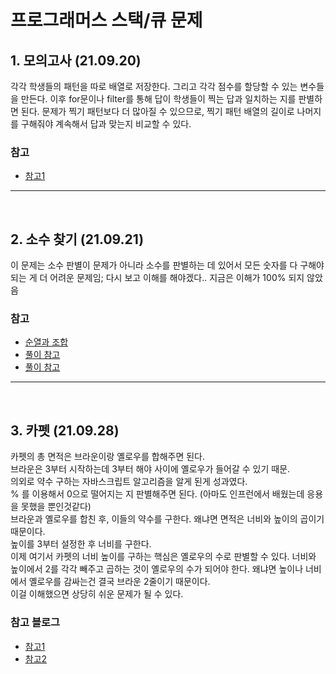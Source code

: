 # 프로그래머스 스택/큐 문제

## 1. 모의고사 (21.09.20)

각각 학생들의 패턴을 따로 배열로 저장한다.
그리고 각각 점수를 할당할 수 있는 변수들을 만든다.
이후 for문이나 filter를 통해 답이 학생들이 찍는 답과 일치하는 지를 판별하면 된다.
문제가 찍기 패턴보다 더 많아질 수 있으므로, 찍기 패턴 배열의 길이로 나머지를 구해줘야 계속해서 답과 맞는지 비교할 수 있다.

### 참고

- [참고1](https://pathas.tistory.com/205)

---

<br>

## 2. 소수 찾기 (21.09.21)

이 문제는 소수 판별이 문제가 아니라 소수를 판별하는 데 있어서 모든 숫자를 다 구해야되는 게 더 어려운 문제임; 다시 보고 이해를 해야겠다.. 지금은 이해가 100% 되지 않았음

### 참고

- [순열과 조합](https://jun-choi-4928.medium.com/javascript%EB%A1%9C-%EC%88%9C%EC%97%B4%EA%B3%BC-%EC%A1%B0%ED%95%A9-%EC%95%8C%EA%B3%A0%EB%A6%AC%EC%A6%98-%EA%B5%AC%ED%98%84%ED%95%98%EA%B8%B0-21df4b536349)
- [풀이 참고](https://sumin-k.medium.com/%EC%95%8C%EA%B3%A0%EB%A6%AC%EC%A6%98-javascript-%EC%99%84%EC%A0%84-%ED%83%90%EC%83%89-%EC%86%8C%EC%88%98-%EC%B0%BE%EA%B8%B0-1fdcdca4f59b)
- [풀이 참고](https://kis6473.tistory.com/88)

---

<br>

## 3. 카펫 (21.09.28)

카펫의 총 면적은 브라운이랑 옐로우를 합해주면 된다.  
브라운은 3부터 시작하는데 3부터 해야 사이에 옐로우가 들어갈 수 있기 때문.  
의외로 약수 구하는 자바스크립트 알고리즘을 알게 된게 성과였다.  
% 를 이용해서 0으로 떨어지는 지 판별해주면 된다. (아마도 인프런에서 배웠는데 응용을 못했을 뿐인것같다)  
브라운과 옐로우를 합친 후, 이들의 약수를 구한다. 왜냐면 면적은 너비와 높이의 곱이기 때문이다.  
높이를 3부터 설정한 후 너비를 구한다.  
이제 여기서 카펫의 너비 높이를 구하는 핵심은 옐로우의 수로 판별할 수 있다.
너비와 높이에서 2를 각각 빼주고 곱하는 것이 옐로우의 수가 되어야 한다.
왜냐면 높이나 너비에서 옐로우를 감싸는건 결국 브라운 2줄이기 때문이다.  
이걸 이해했으면 상당히 쉬운 문제가 될 수 있다.

### 참고 블로그

- [참고1](https://ghost4551.tistory.com/115)
- [참고2](https://2ssue.github.io/algorithm/programmers-42842/)
